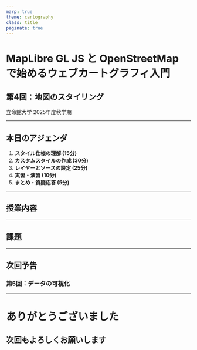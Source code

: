 ```yaml
---
marp: true
theme: cartography
class: title
paginate: true
---
```


<!-- _class: title -->

# MapLibre GL JS と OpenStreetMap で始めるウェブカートグラフィ入門

## 第4回：地図のスタイリング

立命館大学 2025年度秋学期

---

## 本日のアジェンダ

1. **スタイル仕様の理解 (15分)**
2. **カスタムスタイルの作成 (30分)**
3. **レイヤーとソースの設定 (25分)**
4. **実習・演習 (10分)**
5. **まとめ・質疑応答 (5分)**

---

## 授業内容

<!-- ここに授業内容を追加 -->

---

<div class="assignment">

## 課題

<!-- 課題内容を記載 -->

</div>

---

## 次回予告

### 第5回：データの可視化

---

<!-- _class: title -->

# ありがとうございました

## 次回もよろしくお願いします
